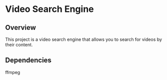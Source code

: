 # Video Search Engine

## Overview

This project is a video search engine that allows you to search for videos by their content.

## Dependencies

ffmpeg
